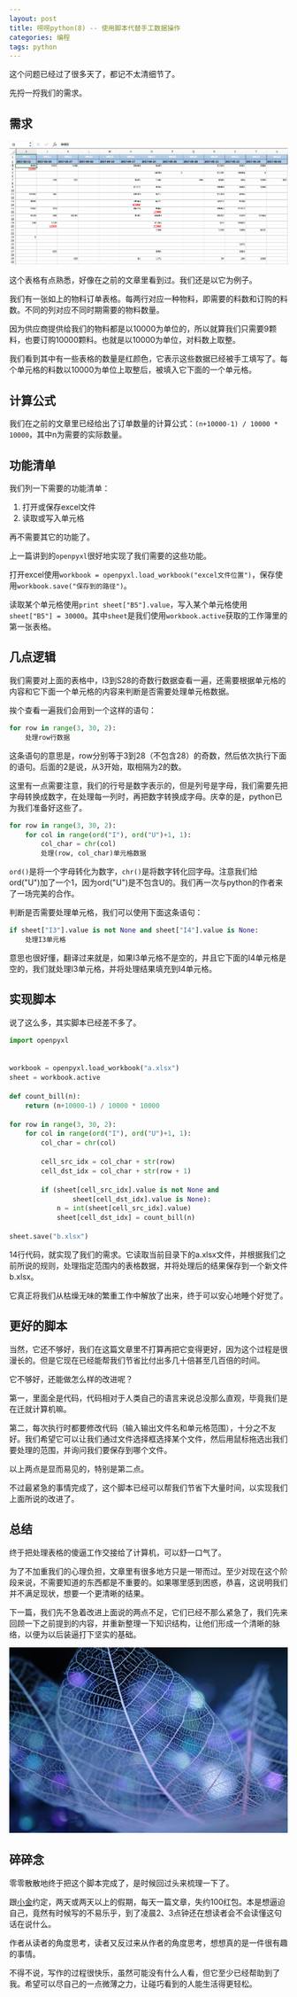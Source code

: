 ```yaml
---
layout: post
title: 唠唠python(8) -- 使用脚本代替手工数据操作
categories: 编程
tags: python
---
```


这个问题已经过了很多天了，都记不太清细节了。

先捋一捋我们的需求。

## 需求

![待处理表格](/public/img/post/bom.png)

这个表格有点熟悉，好像在之前的文章里看到过。我们还是以它为例子。

我们有一张如上的物料订单表格。每两行对应一种物料，即需要的料数和订购的料数。不同的列对应不同时期需要的物料数量。

因为供应商提供给我们的物料都是以10000为单位的，所以就算我们只需要9颗料，也要订购10000颗料。也就是以10000为单位，对料数上取整。

我们看到其中有一些表格的数量是红颜色，它表示这些数据已经被手工填写了。每个单元格的料数以10000为单位上取整后，被填入它下面的一个单元格。

## 计算公式

我们在之前的文章里已经给出了订单数量的计算公式：`(n+10000-1) / 10000 * 10000`，其中n为需要的实际数量。

## 功能清单

我们列一下需要的功能清单：

1. 打开或保存excel文件
2. 读取或写入单元格

再不需要其它的功能了。

上一篇讲到的`openpyxl`很好地实现了我们需要的这些功能。

打开excel使用`workbook = openpyxl.load_workbook("excel文件位置")`，保存使用`workbook.save("保存到的路径")`。

读取某个单元格使用`print sheet["B5"].value`，写入某个单元格使用`sheet["B5"] = 30000`。其中`sheet`是我们使用`workbook.active`获取的工作簿里的第一张表格。

## 几点逻辑

我们需要对上面的表格中，I3到S28的奇数行数据查看一遍，还需要根据单元格的内容和它下面一个单元格的内容来判断是否需要处理单元格数据。

挨个查看一遍我们会用到一个这样的语句：

```python
for row in range(3, 30, 2):
    处理row行数据
```

这条语句的意思是，row分别等于3到28（不包含28）的奇数，然后依次执行下面的语句。后面的2是说，从3开始，取相隔为2的数。

这里有一点需要注意，我们的行号是数字表示的，但是列号是字母，我们需要先把字母转换成数字，在处理每一列时，再把数字转换成字母。庆幸的是，python已为我们准备好这些了。

```python
for row in range(3, 30, 2):
    for col in range(ord("I"), ord("U")+1, 1):
        col_char = chr(col)
        处理(row, col_char)单元格数据
```

`ord()`是将一个字母转化为数字，`chr()`是将数字转化回字母。注意我们给ord("U")加了一个1，因为ord("U")是不包含U的。我们再一次与python的作者来了一场完美的合作。

判断是否需要处理单元格，我们可以使用下面这条语句：

```python
if sheet["I3"].value is not None and sheet["I4"].value is None:
    处理I3单元格
```

意思也很好懂，翻译过来就是，如果I3单元格不是空的，并且它下面的I4单元格是空的，我们就处理I3单元格，并将处理结果填充到I4单元格。

## 实现脚本

说了这么多，其实脚本已经差不多了。

```python
import openpyxl


workbook = openpyxl.load_workbook("a.xlsx")
sheet = workbook.active

def count_bill(n):
    return (n+10000-1) / 10000 * 10000

for row in range(3, 30, 2):
    for col in range(ord("I"), ord("U")+1, 1):
        col_char = chr(col)

        cell_src_idx = col_char + str(row)
        cell_dst_idx = col_char + str(row + 1)

        if (sheet[cell_src_idx].value is not None and
                sheet[cell_dst_idx].value is None):
            n = int(sheet[cell_src_idx].value)
            sheet[cell_dst_idx] = count_bill(n)

sheet.save("b.xlsx")
```

14行代码，就实现了我们的需求。它读取当前目录下的a.xlsx文件，并根据我们之前所说的规则，处理指定范围内的表格数据，并将处理后的结果保存到一个新文件b.xlsx。

它真正将我们从枯燥无味的繁重工作中解放了出来，终于可以安心地睡个好觉了。

## 更好的脚本

当然，它还不够好，我们在这篇文章里不打算再把它变得更好，因为这个过程是很漫长的。但是它现在已经能帮我们节省比付出多几十倍甚至几百倍的时间。

它不够好，还能做怎么样的改进呢？

第一，里面全是代码，代码相对于人类自己的语言来说总没那么直观，毕竟我们是在迁就计算机嘛。

第二，每次执行时都要修改代码（输入输出文件名和单元格范围），十分之不友好。我们希望它可以让我们通过文件选择框选择某个文件，然后用鼠标拖选出我们要处理的范围，并询问我们要保存到哪个文件。

以上两点是显而易见的，特别是第二点。

不过最紧急的事情完成了，这个脚本已经可以帮我们节省下大量时间，以实现我们上面所说的改进了。

## 总结

终于把处理表格的傻逼工作交接给了计算机，可以舒一口气了。

为了不加重我们的心理负担，文章里有很多地方只是一带而过。至少对现在这个阶段来说，不需要知道的东西都是不重要的。如果哪里感到困惑，恭喜，这说明我们并不满足现状，想要一个更清晰的结果。

下一篇，我们先不急着改进上面说的两点不足，它们已经不那么紧急了，我们先来回顾一下之前提到的内容，并重新整理一下知识结构，让他们形成一个清晰的脉络，以便为以后装逼打下坚实的基础。

![叶脉](/public/img/post/venation.jpg)

## 碎碎念

零零散散地终于把这个脚本完成了，是时候回过头来梳理一下了。

跟[小金](http://jinguoliang.github.io/)约定，两天或两天以上的假期，每天一篇文章，失约100红包。本是想逼迫自己，竟然有时候写的不易乐乎，到了凌晨2、3点钟还在想读者会不会读懂这句话在说什么。

作者从读者的角度思考，读者又反过来从作者的角度思考，想想真的是一件很有趣的事情。

不得不说，写作的过程很快乐，虽然可能没有什么人看，但它至少已经帮助到了我。希望可以尽自己的一点微薄之力，让碰巧看到的人能生活得更轻松。
